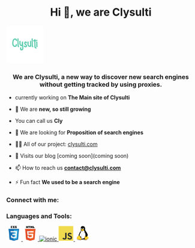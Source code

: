 <h1 align="center">Hi 👋, we are Clysulti</h1>

<img src="clysultilogo.png" alt="css3" width="100" height="100" style="align:center;"/>

<h3 align="center">We are Clysulti, a new way to discover new search engines without getting tracked by using proxies.</h3>

- currently working on **The Main site of Clysulti**

- 🌱 We are **new, so still growing**

- You can call us **Cly**

- 🤝 We are looking for **Proposition of search engines**

- 👨‍💻 All of our project: [clysulti.com](clysulti.com)

- 📝 Visits our blog [coming soon](coming soon)

- 📫 How to reach us **contact@clysulti.com**

- ⚡ Fun fact **We used to be a search engine**

<h3 align="left">Connect with me:</h3>
<p align="left">
</p>

<h3 align="left">Languages and Tools:</h3>
<p align="left"> <a href="https://www.w3schools.com/css/" target="_blank" rel="noreferrer"> <img src="https://raw.githubusercontent.com/devicons/devicon/master/icons/css3/css3-original-wordmark.svg" alt="css3" width="40" height="40"/> </a> <a href="https://www.w3.org/html/" target="_blank" rel="noreferrer"> <img src="https://raw.githubusercontent.com/devicons/devicon/master/icons/html5/html5-original-wordmark.svg" alt="html5" width="40" height="40"/> </a> <a href="https://ionicframework.com" target="_blank" rel="noreferrer"> <img src="https://upload.wikimedia.org/wikipedia/commons/d/d1/Ionic_Logo.svg" alt="ionic" width="40" height="40"/> </a> <a href="https://developer.mozilla.org/en-US/docs/Web/JavaScript" target="_blank" rel="noreferrer"> <img src="https://raw.githubusercontent.com/devicons/devicon/master/icons/javascript/javascript-original.svg" alt="javascript" width="40" height="40"/> </a> <a href="https://www.linux.org/" target="_blank" rel="noreferrer"> <img src="https://raw.githubusercontent.com/devicons/devicon/master/icons/linux/linux-original.svg" alt="linux" width="40" height="40"/> </a> </p>

